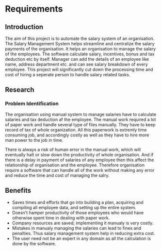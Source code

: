# Requirements

## Introduction

The aim of this project is to automate the salary system of an organisation. The Salary Management System helps streamline and centralize the salary payments of the organisation. It helps an organisation to manage the salary of the employees. The software calculate salary, incentives, bonus and tax deduction etc by itself. Manager can add the details of an employee like name, address department etc. and can see salary breakdown of every employee. This project will significantly cut down the processing time and cost of hiring a seperate person to handle salary related tasks.

## Research

### Problem Identification

The organisation using manual system to manage salaries have to calculate salaries and tax deduction af the employee.  The manual work required a lot of paper work and handle several type of files manually. They have to keep record of tax of whole organization. All this paperwork is extremly time consuming job, and accordingly costly as well as they have to hire more man power to the job in time.

There is always a risk of human error in the manual work, which will eventually halt or slow down the productivity of whole organisation. And if there is a delay in payment of salaries of any employee then this affect the relationship of organisation and the employee. Therefore organisation require a software that can handle all of the work without making any error and reduce the time and cost of managing the salry.

## Benefits

* Saves times and efforts that go into building a plan, acquiring and compiling all employee data, and setting up the entire system.
* Doesn’t hamper productivity of those employees who would have otherwise spent time in dealing with paper work.
* Company resources are saved; implementing it manualy is very costly.
* Mistakes in manualy managing the salaries can lead to fines and penalties. Thus salary management system help in reducing extra cost.
* The user need not be an expert in any domain as all the calculation is done by the software.
